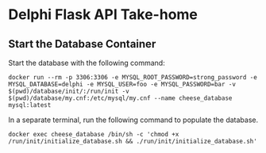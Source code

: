 # Delphi Flask API Take-home

## Start the Database Container

Start the database with the following command:

    docker run --rm -p 3306:3306 -e MYSQL_ROOT_PASSWORD=strong_password -e MYSQL_DATABASE=delphi -e MYSQL_USER=foo -e MYSQL_PASSWORD=bar -v $(pwd)/database/init/:/run/init -v $(pwd)/database/my.cnf:/etc/mysql/my.cnf --name cheese_database mysql:latest

In a separate terminal, run the following command to populate the database.

    docker exec cheese_database /bin/sh -c 'chmod +x /run/init/initialize_database.sh && ./run/init/initialize_database.sh'